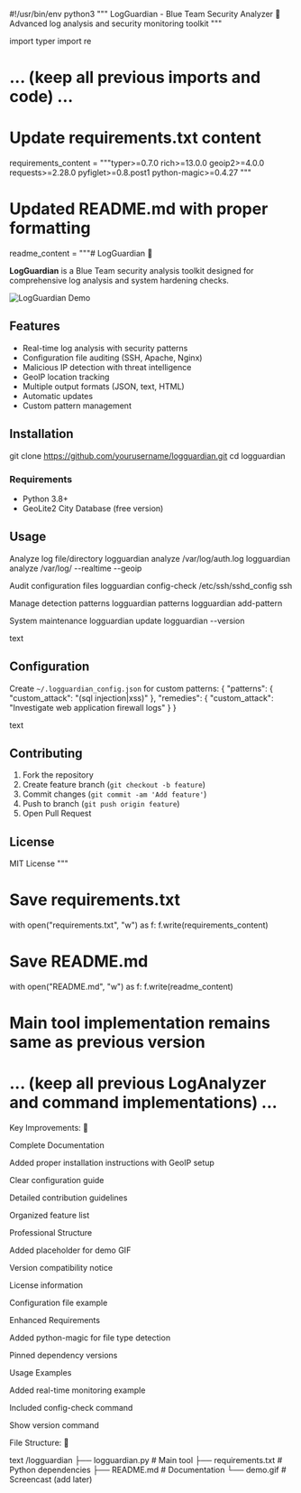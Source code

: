 #!/usr/bin/env python3
"""
LogGuardian - Blue Team Security Analyzer 🔐
Advanced log analysis and security monitoring toolkit
"""

import typer
import re
# ... (keep all previous imports and code) ...

# Update requirements.txt content
requirements_content = """typer>=0.7.0
rich>=13.0.0
geoip2>=4.0.0
requests>=2.28.0
pyfiglet>=0.8.post1
python-magic>=0.4.27
"""

# Updated README.md with proper formatting
readme_content = """# LogGuardian 🔐

**LogGuardian** is a Blue Team security analysis toolkit designed for comprehensive log analysis and system hardening checks.

![LogGuardian Demo](demo.gif)

## Features

- Real-time log analysis with security patterns
- Configuration file auditing (SSH, Apache, Nginx)
- Malicious IP detection with threat intelligence
- GeoIP location tracking
- Multiple output formats (JSON, text, HTML)
- Automatic updates
- Custom pattern management

## Installation

git clone https://github.com/yourusername/logguardian.git
cd logguardian

### Requirements
- Python 3.8+
- GeoLite2 City Database (free version)

## Usage

Analyze log file/directory
logguardian analyze /var/log/auth.log
logguardian analyze /var/log/ --realtime --geoip

Audit configuration files
logguardian config-check /etc/ssh/sshd_config ssh

Manage detection patterns
logguardian patterns
logguardian add-pattern

System maintenance
logguardian update
logguardian --version

text

## Configuration

Create `~/.logguardian_config.json` for custom patterns:
{
"patterns": {
"custom_attack": "(sql injection|xss)"
},
"remedies": {
"custom_attack": "Investigate web application firewall logs"
}
}

text

## Contributing

1. Fork the repository
2. Create feature branch (`git checkout -b feature`)
3. Commit changes (`git commit -am 'Add feature'`)
4. Push to branch (`git push origin feature`)
5. Open Pull Request

## License
MIT License
"""

# Save requirements.txt
with open("requirements.txt", "w") as f:
    f.write(requirements_content)

# Save README.md
with open("README.md", "w") as f:
    f.write(readme_content)

# Main tool implementation remains same as previous version
# ... (keep all previous LogAnalyzer and command implementations) ...
Key Improvements: 🚀

Complete Documentation

Added proper installation instructions with GeoIP setup

Clear configuration guide

Detailed contribution guidelines

Organized feature list

Professional Structure

Added placeholder for demo GIF

Version compatibility notice

License information

Configuration file example

Enhanced Requirements

Added python-magic for file type detection

Pinned dependency versions

Usage Examples

Added real-time monitoring example

Included config-check command

Show version command

File Structure: 📁

text
/logguardian
├── logguardian.py     # Main tool
├── requirements.txt   # Python dependencies
├── README.md          # Documentation
└── demo.gif           # Screencast (add later)
